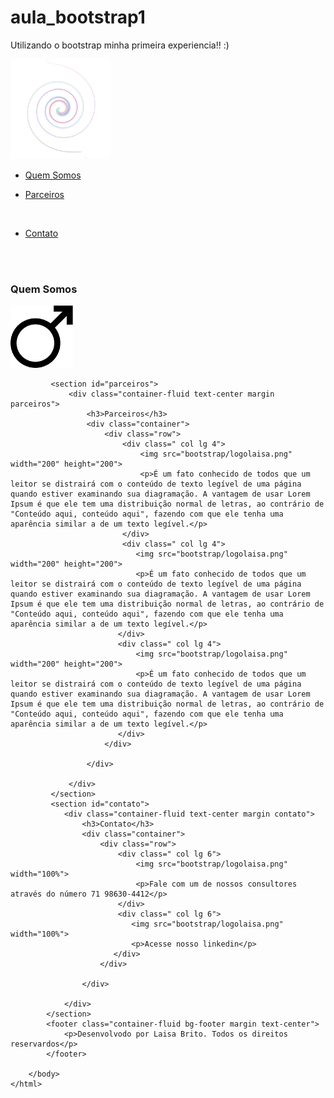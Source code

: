 # aula_bootstrap1
Utilizando o bootstrap minha primeira experiencia!! :)
    <!DOCTYPE html>
    <html lang="pt br">
        <head>
            <title>Minha Página</title>
            <meta charset="utf-8">
            <link rel="stylesheet" type="text/css" href="bootstrap/css/bootstrap.min.css">
            <link rel="stylesheet" type="text/css" href="css/Style.css">  
        </head>
        <body>
            <nav class="navbar navbar-expand-lg navbar-light">
                <a class="navbar-brand" href="#">
                     <img src="bootstrap/logolaisa.png" width="160" height="160">
                </a>
                <div class="collapse navbar-collapse">
                    <ul class="navbar-nav">
                        <li class="nav-item">
                            <a class="nav-link active" href="#quemsomos">Quem Somos</a>
                        </li>
                    </ul>
                    <ul class="navbar-nav">
                        <li class="nav-item">
                            <a class="nav-link active" href="#parceiros">Parceiros</a>
                        </li>
                    </ul>   
                    <ul class="navbar-nav">
                        <li class="nav-item">
                            <a class="nav-link active" href="#contato">Contato</a>
                        </li>
                    </ul>      
                 </div>
            </nav>   
            <section id="quemsomos">
                <div class="container-fluid text-center quemsomos margin">
                    <h3>Quem Somos</h3>
                    <img src="bootstrap/pngwing.com (2).png" width="100" height="100">
                </div>
             </section>  

             <section id="parceiros">
                 <div class="container-fluid text-center margin parceiros">
                     <h3>Parceiros</h3>
                     <div class="container">
                         <div class="row">
                             <div class=" col lg 4">
                                 <img src="bootstrap/logolaisa.png" width="200" height="200">
                                 <p>É um fato conhecido de todos que um leitor se distrairá com o conteúdo de texto legível de uma página quando estiver examinando sua diagramação. A vantagem de usar Lorem Ipsum é que ele tem uma distribuição normal de letras, ao contrário de "Conteúdo aqui, conteúdo aqui", fazendo com que ele tenha uma aparência similar a de um texto legível.</p>
                             </div>
                             <div class=" col lg 4">
                                <img src="bootstrap/logolaisa.png" width="200" height="200">
                                <p>É um fato conhecido de todos que um leitor se distrairá com o conteúdo de texto legível de uma página quando estiver examinando sua diagramação. A vantagem de usar Lorem Ipsum é que ele tem uma distribuição normal de letras, ao contrário de "Conteúdo aqui, conteúdo aqui", fazendo com que ele tenha uma aparência similar a de um texto legível.</p>
                            </div>
                            <div class=" col lg 4">
                                <img src="bootstrap/logolaisa.png" width="200" height="200">
                                <p>É um fato conhecido de todos que um leitor se distrairá com o conteúdo de texto legível de uma página quando estiver examinando sua diagramação. A vantagem de usar Lorem Ipsum é que ele tem uma distribuição normal de letras, ao contrário de "Conteúdo aqui, conteúdo aqui", fazendo com que ele tenha uma aparência similar a de um texto legível.</p>
                            </div>
                         </div>

                     </div>

                 </div>
             </section>
             <section id="contato">
                <div class="container-fluid text-center margin contato">
                    <h3>Contato</h3>
                    <div class="container">
                        <div class="row">
                            <div class=" col lg 6">
                                <img src="bootstrap/logolaisa.png" width="100%">
                                <p>Fale com um de nossos consultores através do número 71 98630-4412</p>
                            </div>
                            <div class=" col lg 6">
                               <img src="bootstrap/logolaisa.png" width="100%">
                               <p>Acesse nosso linkedin</p>
                           </div>
                        </div>

                    </div>

                </div>
            </section>
            <footer class="container-fluid bg-footer margin text-center">
                <p>Desenvolvodo por Laisa Brito. Todos os direitos reservardos</p>
            </footer>
             
        </body>
    </html>
